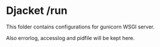 # Djacket /run

This folder contains configurations for gunicorn WSGI server.

Also errorlog, accesslog and pidfile will be kept here.
